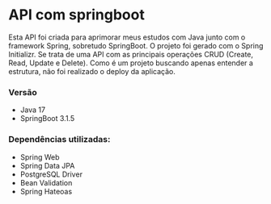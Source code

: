 # API com springboot

Esta API foi criada para aprimorar meus estudos com Java junto com o framework Spring, sobretudo SpringBoot. O projeto foi gerado com o Spring Initializr.
Se trata de uma API com as principais operações CRUD (Create, Read, Update e Delete). Como é um projeto buscando apenas entender a estrutura, não foi realizado o deploy da aplicação.

### Versão
- Java 17
- SpringBoot 3.1.5


### Dependências utilizadas: 

- Spring Web
- Spring Data JPA
- PostgreSQL Driver
- Bean Validation
- Spring Hateoas



